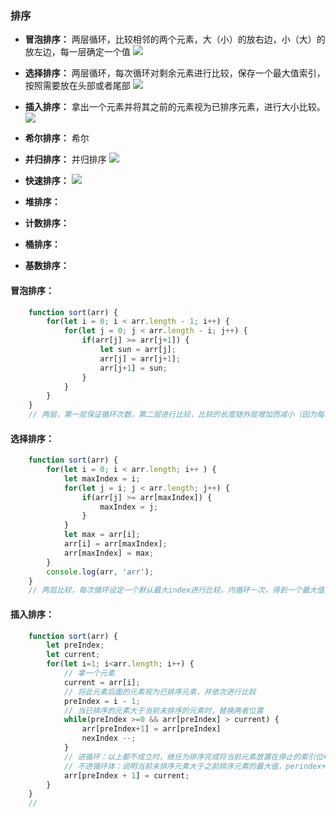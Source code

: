### 排序

- **冒泡排序：** 两层循环，比较相邻的两个元素，大（小）的放右边，小（大）的放左边，每一层确定一个值
![](https://img.jbzj.com/file_images/article/202002/2020224111119698.gif?2020124111138)  

- **选择排序：** 两层循环，每次循环对剩余元素进行比较，保存一个最大值索引，按照需要放在头部或者尾部
![](https://img.jbzj.com/file_images/article/202002/2020224110851094.gif?202012411916)  

- **插入排序：** 拿出一个元素并将其之前的元素视为已排序元素，进行大小比较。
![](https://img.jbzj.com/file_images/article/202002/2020224110705854.gif?20201241180)  

- **希尔排序：** 希尔

- **并归排序：** 并归排序
![](https://img.jbzj.com/file_images/article/202002/2020224110944138.gif?2020124111010)

- **快速排序：**
![](https://img.jbzj.com/file_images/article/202002/2020224111039941.gif?2020124111059)

- **堆排序：**
- **计数排序：**
- **桶排序：**
- **基数排序：**

#### 冒泡排序：
```js
    function sort(arr) {
        for(let i = 0; i < arr.length - 1; i++) {
            for(let j = 0; j < arr.length - i; j++) {
                if(arr[j] >= arr[j+1]) {
                    let sun = arr[j];
                    arr[j] = arr[j+1];
                    arr[j+1] = sun;
                }
            }
        }
    }
    // 两层，第一层保证循环次数，第二层进行比较，比较的长度随外层增加而减小（因为每次都把值放到了最右边，下次遍历时就不需要再次比较了）
```
#### 选择排序：
```js
    function sort(arr) {
        for(let i = 0; i < arr.length; i++ ) {
            let maxIndex = i;
            for(let j = i; j < arr.length; j++) {
                if(arr[j] >= arr[maxIndex]) {
                    maxIndex = j;
                }
            }
            let max = arr[i];
            arr[i] = arr[maxIndex];
            arr[maxIndex] = max;
        }
        console.log(arr, 'arr');
    }
    // 两层比较，每次循环设定一个默认最大index进行比较，内循环一次，得到一个最大值，放到最后
```
#### 插入排序：
```js
    function sort(arr) {
        let preIndex;
        let current;
        for(let i=1; i<arr.length; i++) {
            // 拿一个元素
            current = arr[i];
            // 将此元素后面的元素视为已排序元素，并依次进行比较
            preIndex = i - 1;
            // 当已排序的元素大于当前未排序的元素时，替换两者位置
            while(preIndex >=0 && arr[preIndex] > current) {
                arr[preIndex+1] = arr[preIndex]
                nexIndex --;
            }
            // 进循环：以上都不成立时，继任为排序完成将当前元素放置在停止的索引位+1（因为循环里每次都会-1）上
            // 不进循环体：说明当前未排序元素大于之前排序元素的最大值，perindex+1 = i;还是放在原来的位置
            arr[preIndex + 1] = current;
        }
    }
    // 
```